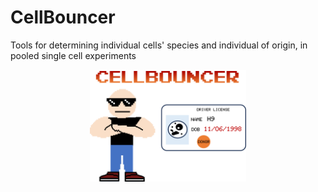 # CellBouncer
Tools for determining individual cells' species and individual of origin, in pooled single cell experiments
<p align="center"><img src="logo.png", width=250, alt="CellBouncer logo" /></p>
